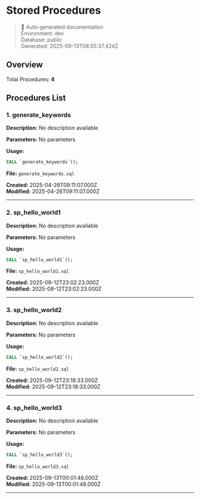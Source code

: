 # Stored Procedures

> 🤖 Auto-generated documentation  
> Environment: dev  
> Database: public  
> Generated: 2025-09-13T08:55:37.424Z

## Overview

Total Procedures: **4**

## Procedures List

### 1. generate_keywords

**Description:** No description available

**Parameters:**
No parameters

**Usage:**
```sql
CALL `generate_keywords`();
```

**File:** `generate_keywords.sql`

**Created:** 2025-04-26T09:11:07.000Z  
**Modified:** 2025-04-26T09:11:07.000Z

---

### 2. sp_hello_world1

**Description:** No description available

**Parameters:**
No parameters

**Usage:**
```sql
CALL `sp_hello_world1`();
```

**File:** `sp_hello_world1.sql`

**Created:** 2025-09-12T23:02:23.000Z  
**Modified:** 2025-09-12T23:02:23.000Z

---

### 3. sp_hello_world2

**Description:** No description available

**Parameters:**
No parameters

**Usage:**
```sql
CALL `sp_hello_world2`();
```

**File:** `sp_hello_world2.sql`

**Created:** 2025-09-12T23:18:33.000Z  
**Modified:** 2025-09-12T23:18:33.000Z

---

### 4. sp_hello_world3

**Description:** No description available

**Parameters:**
No parameters

**Usage:**
```sql
CALL `sp_hello_world3`();
```

**File:** `sp_hello_world3.sql`

**Created:** 2025-09-13T00:01:48.000Z  
**Modified:** 2025-09-13T00:01:48.000Z

---

